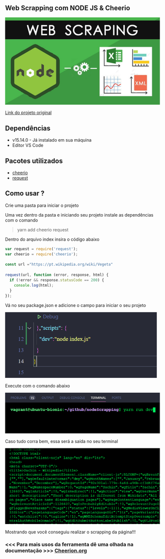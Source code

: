 ## Web Scrapping com NODE JS & Cheerio 

![Logo from : https://www.youtube.com/watch?v=00Z8i88iFsc ](assets/logo.jpg)

[ Link do projeto original ](https://medium.com/@nicsachin007/web-scrapping-in-node-js-4a2280063aa3)

## Dependências 
* v15.14.0 - Já instalado em sua máquina
* Editor VS Code

## Pacotes utilizados 
* [ cheerio ](https://www.npmjs.com/package/cheerio)
* [request](https://www.npmjs.com/package/request)

## Como usar ?

Crie uma pasta para iniciar o projeto 

Uma vez dentro da pasta e iniciando seu projeto instale as dependências com o comando

> yarn add cheerio request

Dentro do arquivo index insira o código abaixo

```javascript
var request = require('request');
var cheerio = require('cheerio');

const url ="https://pt.wikipedia.org/wiki/Vegeta"

request(url, function (error, response, html) {
  if (!error && response.statusCode == 200) {
    console.log(html);
  }
});
```
Vá no seu package.json e adicione o campo para iniciar o seu projeto 


![ package.json  : https://www.youtube.com/watch?v=00Z8i88iFsc ](assets/script.png)

Execute com o comando abaixo 

![ yarn command ](assets/yarn_c.png)


Caso tudo corra bem, essa será a saída no seu terminal 

![ html from wikipedia  ](assets/html.png)

Mostrando que você conseguiu realizar o scrapping da página!!!

### <<< Para mais usos da ferramenta dê uma olhada na documentação >>> [Cheerion.org ](https://cheerio.js.org)

